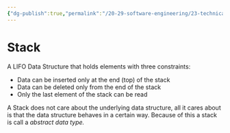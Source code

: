 ```yaml
---
{"dg-publish":true,"permalink":"/20-29-software-engineering/23-technical-fundamentals/23-01-data-structures/stack/","tags":["code/dsa"],"created":"2023-11-13T06:43:10.925-06:00","updated":"2023-11-13T06:50:09.847-06:00"}
---
```


# Stack
A LIFO Data Structure that holds elements with three constraints:
- Data can be inserted only at the end (top) of the stack
- Data can be deleted only from the end of the stack
- Only the last element of the stack can be read

A Stack does not care about the underlying data structure, all it cares about is that the data structure behaves in a certain way. Because of this a stack is call a *abstract data type.*

